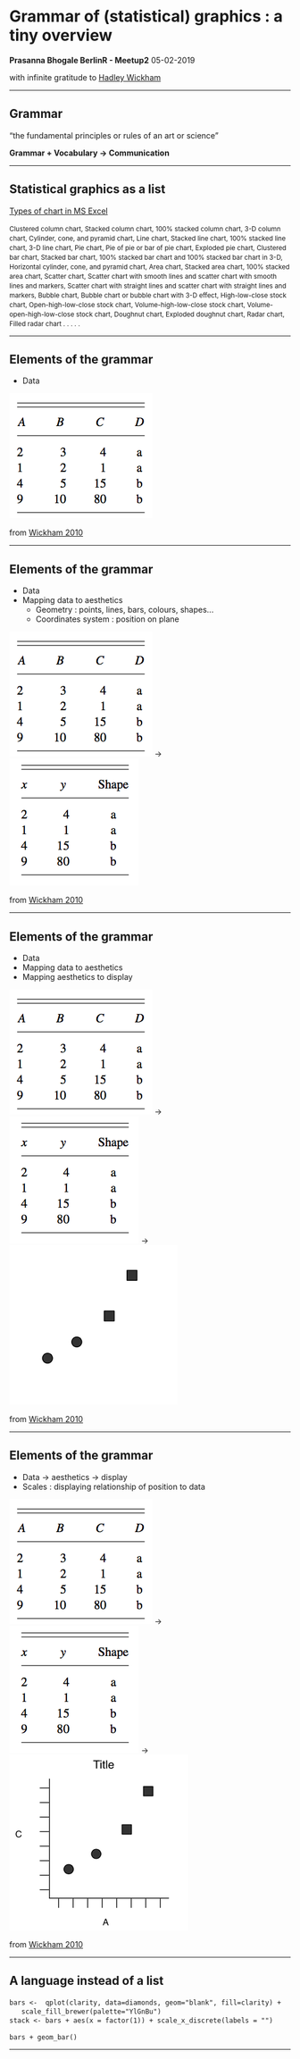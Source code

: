 <!-- $size: 16:9 -->
# Grammar of (statistical) graphics : a tiny overview

**Prasanna Bhogale
BerlinR - Meetup2**
05-02-2019

with infinite gratitude to [Hadley Wickham](http://vita.had.co.nz/papers/layered-grammar.html)

---

Grammar
---

“the fundamental principles or rules of an art or science”

**Grammar + Vocabulary $\rightarrow$ Communication**

---

Statistical graphics as a list
---

[Types of chart in MS Excel](https://support.office.com/en-us/article/Chart-types-51043d4c-15bd-46f1-bc87-e81195e5b5e0#bmxl)

<small>Clustered column chart, Stacked column chart, 100% stacked column chart, 3-D column chart, Cylinder, cone, and pyramid chart, Line chart, Stacked line chart, 100% stacked line chart, 3-D line chart, Pie chart, Pie of pie or bar of pie chart, Exploded pie chart, Clustered bar chart, Stacked bar chart, 100% stacked bar chart and 100% stacked bar chart in 3-D, Horizontal cylinder, cone, and pyramid chart, Area chart, Stacked area chart, 100% stacked area chart, Scatter chart, Scatter chart with smooth lines and scatter chart with smooth lines and markers, Scatter chart with straight lines and scatter chart with straight lines and markers, Bubble chart, Bubble chart or bubble chart with 3-D effect, High-low-close stock chart, Open-high-low-close stock chart, Volume-high-low-close stock chart, Volume-open-high-low-close stock chart, Doughnut chart, Exploded doughnut chart, Radar chart, Filled radar chart . . . . .</small>

---

Elements of the grammar
---

- Data 


![](simpdata.png)

from [Wickham 2010](http://vita.had.co.nz/papers/layered-grammar.html)

---

Elements of the grammar
---

- Data 
- Mapping data to aesthetics
    - Geometry : points, lines, bars, colours, shapes...
    - Coordinates system : position on plane 

![](simpdata.png) $\rightarrow$ ![](mapdat.png)

from [Wickham 2010](http://vita.had.co.nz/papers/layered-grammar.html)

---

Elements of the grammar
---

- Data 
- Mapping  data to aesthetics
- Mapping aesthetics to display

![](simpdata.png) $\rightarrow$ ![](mapdat.png) $\rightarrow$ ![](scrmap.png)

from [Wickham 2010](http://vita.had.co.nz/papers/layered-grammar.html)

---

Elements of the grammar
---

- Data $\rightarrow$ aesthetics $\rightarrow$ display
- Scales : displaying relationship of position to data
    
![](simpdata.png) $\rightarrow$ ![](mapdat.png) $\rightarrow$ ![](annotmap.png)

from [Wickham 2010](http://vita.had.co.nz/papers/layered-grammar.html)

---

A language instead of a list
---

```{r, eval=TRUE, echo=FALSE}
bars <-  qplot(clarity, data=diamonds, geom="blank", fill=clarity) +
   scale_fill_brewer(palette="YlGnBu")
stack <- bars + aes(x = factor(1)) + scale_x_discrete(labels = "")
```

```{r}
bars + geom_bar()
```
---

